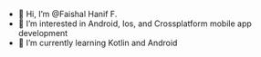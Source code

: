 - 👋 Hi, I’m @Faishal Hanif F.
- 👀 I’m interested in Android, Ios, and Crossplatform mobile app development
- 🌱 I’m currently learning Kotlin and Android

<!---
Faishal-Hanif-F/Faishal-Hanif-F is a ✨ special ✨ repository because its `README.md` (this file) appears on your GitHub profile.
You can click the Preview link to take a look at your changes.
--->
